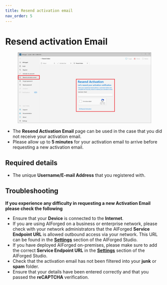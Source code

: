 ```yaml
---
title: Resend activation email
nav_order: 5
---
```


# Resend activation Email

<figure><img src=".gitbook/assets/image (226).png" alt=""><figcaption></figcaption></figure>

* The **Resend Activation Email** page can be used in the case that you did not receive your activation email.
* Please allow up to **5 minutes** for your activation email to arrive before requesting a new activation email.

## Required details

* The unique **Username/E-mail Address** that you registered with.

## Troubleshooting

**If you experience any difficulty in requesting a new Activation Email please check the following**

* Ensure that your **Device** is connected to the **Internet**.
* If you are using AIForged on a business or enterprise network, please check with your network administrators that the AIForged **Service Endpoint URL** is allowed outbound access via your network. This URL can be found in the [**Settings**](settings.md) section of the AIForged Studio.
* If you have deployed AIForged on-premises, please make sure to add the correct **Service Endpoint URL** in the [**Settings**](settings.md) section of the AIForged Studio.
* Check that the activation email has not been filtered into your **junk** or **spam** folder.
* Ensure that your details have been entered correctly and that you passed the **reCAPTCHA** verification.
